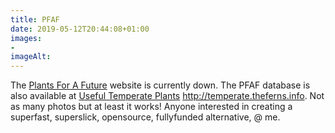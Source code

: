 ```yaml
---
title: PFAF
date: 2019-05-12T20:44:08+01:00
images: 
- 
imageAlt: 
---
```


The [Plants For A Future](https://www.pfaf.org/) website is currently down. The PFAF database is also available at [Useful Temperate Plants](http://temperate.theferns.info/) <http://temperate.theferns.info>. Not as many photos but at least it works! Anyone interested in creating a superfast, superslick, opensource, fullyfunded alternative, @ me.
